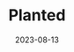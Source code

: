 ---
layout: comic
date: 2023-08-13
title: Planted
categories: page
number: 22
permalink: /read/22
image: /pages/rm_022.webp
---